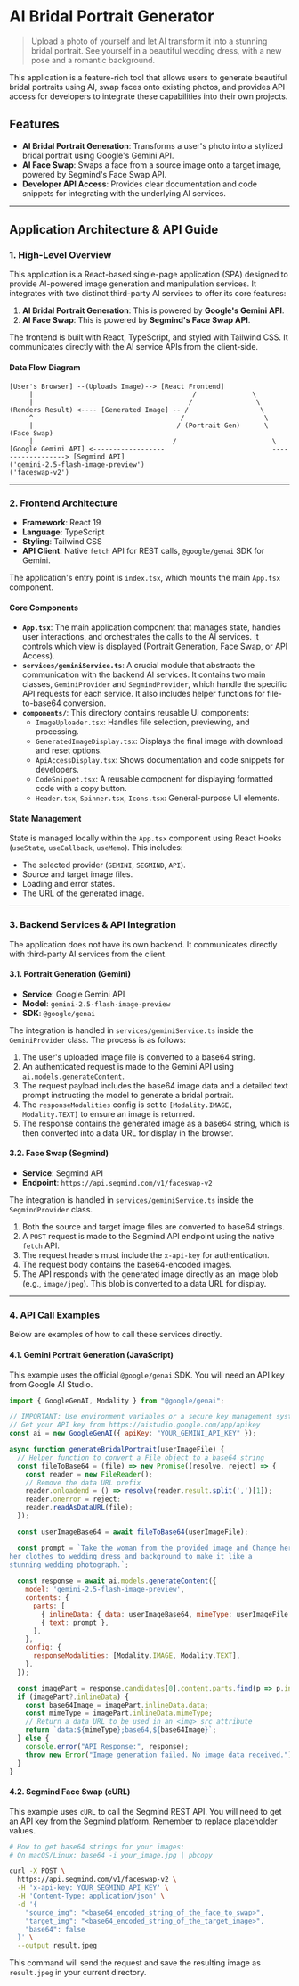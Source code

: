 # AI Bridal Portrait Generator

> Upload a photo of yourself and let AI transform it into a stunning bridal portrait. See yourself in a beautiful wedding dress, with a new pose and a romantic background.

This application is a feature-rich tool that allows users to generate beautiful bridal portraits using AI, swap faces onto existing photos, and provides API access for developers to integrate these capabilities into their own projects.

## Features

- **AI Bridal Portrait Generation**: Transforms a user's photo into a stylized bridal portrait using Google's Gemini API.
- **AI Face Swap**: Swaps a face from a source image onto a target image, powered by Segmind's Face Swap API.
- **Developer API Access**: Provides clear documentation and code snippets for integrating with the underlying AI services.

---

## Application Architecture & API Guide

### 1. High-Level Overview

This application is a React-based single-page application (SPA) designed to provide AI-powered image generation and manipulation services. It integrates with two distinct third-party AI services to offer its core features:

1.  **AI Bridal Portrait Generation**: This is powered by **Google's Gemini API**.
2.  **AI Face Swap**: This is powered by **Segmind's Face Swap API**.

The frontend is built with React, TypeScript, and styled with Tailwind CSS. It communicates directly with the AI service APIs from the client-side.

#### Data Flow Diagram

```
[User's Browser] --(Uploads Image)--> [React Frontend]
     |                                        /              \
     |                                       /                \
(Renders Result) <---- [Generated Image] -- /                  \
     ^                                     /                    \
     |                                    / (Portrait Gen)      \ (Face Swap)
     |                                   /                        \
[Google Gemini API] <------------------                           ------------------> [Segmind API]
('gemini-2.5-flash-image-preview')                                             ('faceswap-v2')

```

---

### 2. Frontend Architecture

-   **Framework**: React 19
-   **Language**: TypeScript
-   **Styling**: Tailwind CSS
-   **API Client**: Native `fetch` API for REST calls, `@google/genai` SDK for Gemini.

The application's entry point is `index.tsx`, which mounts the main `App.tsx` component.

#### Core Components

-   **`App.tsx`**: The main application component that manages state, handles user interactions, and orchestrates the calls to the AI services. It controls which view is displayed (Portrait Generation, Face Swap, or API Access).
-   **`services/geminiService.ts`**: A crucial module that abstracts the communication with the backend AI services. It contains two main classes, `GeminiProvider` and `SegmindProvider`, which handle the specific API requests for each service. It also includes helper functions for file-to-base64 conversion.
-   **`components/`**: This directory contains reusable UI components:
    -   `ImageUploader.tsx`: Handles file selection, previewing, and processing.
    -   `GeneratedImageDisplay.tsx`: Displays the final image with download and reset options.
    -   `ApiAccessDisplay.tsx`: Shows documentation and code snippets for developers.
    -   `CodeSnippet.tsx`: A reusable component for displaying formatted code with a copy button.
    -   `Header.tsx`, `Spinner.tsx`, `Icons.tsx`: General-purpose UI elements.

#### State Management

State is managed locally within the `App.tsx` component using React Hooks (`useState`, `useCallback`, `useMemo`). This includes:
-   The selected provider (`GEMINI`, `SEGMIND`, `API`).
-   Source and target image files.
-   Loading and error states.
-   The URL of the generated image.

---

### 3. Backend Services & API Integration

The application does not have its own backend. It communicates directly with third-party AI services from the client.

#### 3.1. Portrait Generation (Gemini)

-   **Service**: Google Gemini API
-   **Model**: `gemini-2.5-flash-image-preview`
-   **SDK**: `@google/genai`

The integration is handled in `services/geminiService.ts` inside the `GeminiProvider` class. The process is as follows:
1.  The user's uploaded image file is converted to a base64 string.
2.  An authenticated request is made to the Gemini API using `ai.models.generateContent`.
3.  The request payload includes the base64 image data and a detailed text prompt instructing the model to generate a bridal portrait.
4.  The `responseModalities` config is set to `[Modality.IMAGE, Modality.TEXT]` to ensure an image is returned.
5.  The response contains the generated image as a base64 string, which is then converted into a data URL for display in the browser.

#### 3.2. Face Swap (Segmind)

-   **Service**: Segmind API
-   **Endpoint**: `https://api.segmind.com/v1/faceswap-v2`

The integration is handled in `services/geminiService.ts` inside the `SegmindProvider` class.
1.  Both the source and target image files are converted to base64 strings.
2.  A `POST` request is made to the Segmind API endpoint using the native `fetch` API.
3.  The request headers must include the `x-api-key` for authentication.
4.  The request body contains the base64-encoded images.
5.  The API responds with the generated image directly as an image blob (e.g., `image/jpeg`). This blob is converted to a data URL for display.

---

### 4. API Call Examples

Below are examples of how to call these services directly.

#### 4.1. Gemini Portrait Generation (JavaScript)

This example uses the official `@google/genai` SDK. You will need an API key from Google AI Studio.

```javascript
import { GoogleGenAI, Modality } from "@google/genai";

// IMPORTANT: Use environment variables or a secure key management system in production.
// Get your API key from https://aistudio.google.com/app/apikey
const ai = new GoogleGenAI({ apiKey: "YOUR_GEMINI_API_KEY" });

async function generateBridalPortrait(userImageFile) {
  // Helper function to convert a File object to a base64 string
  const fileToBase64 = (file) => new Promise((resolve, reject) => {
    const reader = new FileReader();
    // Remove the data URL prefix
    reader.onloadend = () => resolve(reader.result.split(',')[1]);
    reader.onerror = reject;
    reader.readAsDataURL(file);
  });

  const userImageBase64 = await fileToBase64(userImageFile);

  const prompt = `Take the woman from the provided image and Change her pose, 
her clothes to wedding dress and background to make it like a 
stunning wedding photograph.`;
  
  const response = await ai.models.generateContent({
    model: 'gemini-2.5-flash-image-preview',
    contents: {
      parts: [
        { inlineData: { data: userImageBase64, mimeType: userImageFile.type } },
        { text: prompt },
      ],
    },
    config: {
      responseModalities: [Modality.IMAGE, Modality.TEXT],
    },
  });

  const imagePart = response.candidates[0].content.parts.find(p => p.inlineData);
  if (imagePart?.inlineData) {
    const base64Image = imagePart.inlineData.data;
    const mimeType = imagePart.inlineData.mimeType;
    // Return a data URL to be used in an <img> src attribute
    return `data:${mimeType};base64,${base64Image}`;
  } else {
    console.error("API Response:", response);
    throw new Error("Image generation failed. No image data received.");
  }
}
```

#### 4.2. Segmind Face Swap (cURL)

This example uses `cURL` to call the Segmind REST API. You will need to get an API key from the Segmind platform. Remember to replace placeholder values.

```bash
# How to get base64 strings for your images:
# On macOS/Linux: base64 -i your_image.jpg | pbcopy

curl -X POST \
  https://api.segmind.com/v1/faceswap-v2 \
  -H 'x-api-key: YOUR_SEGMIND_API_KEY' \
  -H 'Content-Type: application/json' \
  -d '{
    "source_img": "<base64_encoded_string_of_the_face_to_swap>",
    "target_img": "<base64_encoded_string_of_the_target_image>",
    "base64": false
  }' \
  --output result.jpeg
```

This command will send the request and save the resulting image as `result.jpeg` in your current directory.
